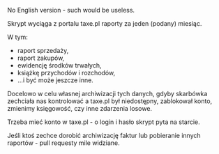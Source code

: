 No English version - such would be useless.

Skrypt wyciąga z portalu taxe.pl raporty za jeden (podany) miesiąc.

W tym:
 - raport sprzedaży,
 - raport zakupów,
 - ewidencję środków trwałych,
 - książkę przychodów i rozchodów,
 - ...i być może jeszcze inne.

Docelowo w celu własnej archiwizacji tych danych, gdyby skarbówka
zechciała nas kontrolować a taxe.pl był niedostępny, zablokował konto,
zmienimy księgowość, czy inne zdarzenia losowe.

Trzeba mieć konto w taxe.pl - o login i hasło skrypt pyta na starcie.

Jeśli ktoś zechce dorobić archiwizację faktur lub pobieranie innych
raportów - pull requesty mile widziane.
